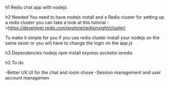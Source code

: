 h1 Redis chat app with nodejs

h2 Needed
You need to have nodejs install and a Redis cluster for setting up a redis cluster you can take a look at this tutorial
->https://developer.redis.com/explore/redisinsight/cluster/

To make it simple for you if you use redis cluster install your nodejs on the same sever or you will have to change the login on the app.js

h3 Dependencies nodejs
npm install express socketio ioredis

h2 To do

-Better UX UI for the chat and room chose
-Session management and user account managemen
